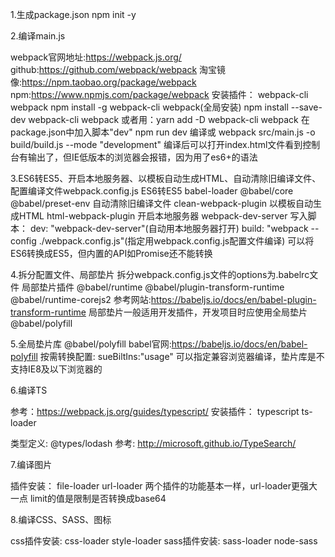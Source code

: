 1.生成package.json
    npm init -y

2.编译main.js

webpack官网地址:https://webpack.js.org/
github:https://github.com/webpack/webpack
淘宝镜像:https://npm.taobao.org/package/webpack
npm:https://www.npmjs.com/package/webpack
安装插件：
    webpack-cli
    webpack
    npm install -g webpack-cli webpack(全局安装)
    npm install --save-dev webpack-cli webpack
    或者用：yarn add -D webpack-cli webpack
在package.json中加入脚本"dev"
    npm run dev 编译或 webpack src/main.js -o build/build.js --mode "development"
编译后可以打开index.html文件看到控制台有输出了，但IE低版本的浏览器会报错，因为用了es6+的语法

3.ES6转ES5、开启本地服务器、以模板自动生成HTML、自动清除旧编译文件、配置编译文件webpack.config.js
ES6转ES5
    babel-loader
    @babel/core
    @babel/preset-env
自动清除旧编译文件
    clean-webpack-plugin
以模板自动生成HTML
    html-webpack-plugin
开启本地服务器
    webpack-dev-server
写入脚本：
    dev: "webpack-dev-server"(自动用本地服务器打开)
    build: "webpack --config ./webpack.config.js"(指定用webpack.config.js配置文件编译)
可以将ES6转换成ES5，但内置的API如Promise还不能转换

4.拆分配置文件、局部垫片
拆分webpack.config.js文件的options为.babelrc文件
局部垫片插件
    @babel/runtime
    @babel/plugin-transform-runtime
    @babel/runtime-corejs2
参考网站:https://babeljs.io/docs/en/babel-plugin-transform-runtime 
局部垫片一般适用开发插件，开发项目时应使用全局垫片@babel/polyfill

5.全局垫片库
    @babel/polyfill
    babel官网:https://babeljs.io/docs/en/babel-polyfill
按需转换配置:
    sueBiltIns:"usage"
可以指定兼容浏览器编译，垫片库是不支持IE8及以下浏览器的

6.编译TS

参考：https://webpack.js.org/guides/typescript/
安装插件：
    typescript
    ts-loader

类型定义:
    @types/lodash
参考:
http://microsoft.github.io/TypeSearch/

7.编译图片

插件安装：
    file-loader
    url-loader
两个插件的功能基本一样，url-loader更强大一点
limit的值是限制是否转换成base64

8.编译CSS、SASS、图标

css插件安装:
    css-loader
    style-loader
sass插件安装:
    sass-loader
    node-sass

